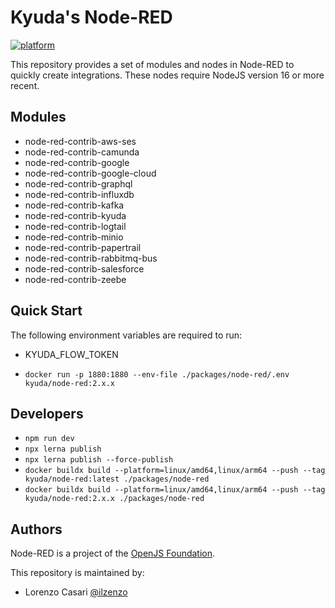 # Kyuda's Node-RED

[![platform](https://img.shields.io/badge/platform-Node--RED-red)](https://nodered.org)

This repository provides a set of modules and nodes in Node-RED to quickly create integrations.
These nodes require NodeJS version 16 or more recent.

## Modules

 * node-red-contrib-aws-ses
 * node-red-contrib-camunda
 * node-red-contrib-google
 * node-red-contrib-google-cloud
 * node-red-contrib-graphql
 * node-red-contrib-influxdb
 * node-red-contrib-kafka
 * node-red-contrib-kyuda
 * node-red-contrib-logtail
 * node-red-contrib-minio
 * node-red-contrib-papertrail
 * node-red-contrib-rabbitmq-bus
 * node-red-contrib-salesforce
 * node-red-contrib-zeebe

## Quick Start

The following environment variables are required to run:
 * KYUDA_FLOW_TOKEN

 * `docker run -p 1880:1880 --env-file ./packages/node-red/.env kyuda/node-red:2.x.x`

## Developers

 * `npm run dev`
 * `npx lerna publish`
 * `npx lerna publish --force-publish`
 * `docker buildx build --platform=linux/amd64,linux/arm64 --push --tag kyuda/node-red:latest ./packages/node-red`
 * `docker buildx build --platform=linux/amd64,linux/arm64 --push --tag kyuda/node-red:2.x.x ./packages/node-red`
 
## Authors

Node-RED is a project of the [OpenJS Foundation](http://openjsf.org).

This repository is maintained by:
 * Lorenzo Casari [@ilzenzo](http://twitter.com/ilzenzo)